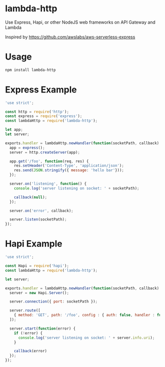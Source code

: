 # lambda-http
Use Express, Hapi, or other NodeJS web frameworks on API Gateway and Lambda

Inspired by https://github.com/awslabs/aws-serverless-express

# Usage

```bash
npm install lambda-http
```

# Express Example

```javascript
'use strict';

const http = require('http');
const express = require('express');
const lambdaHttp = require('lambda-http');

let app;
let server;

exports.handler = lambdaHttp.newHandler(function(socketPath, callback) {
  app = express();
  server = http.createServer(app);

  app.get('/foo', function(req, res) {
    res.setHeader('Content-Type', 'application/json');
    res.send(JSON.stringify({ message: 'hello bar'}));
  });

  server.on('listening', function() {
    console.log('server listening on socket: ' + socketPath);

    callback(null);
  });

  server.on('error', callback);

  server.listen(socketPath);
});
```

# Hapi Example

```javascript
'use strict';

const Hapi = require('hapi');
const lambdaHttp = require('lambda-http');

let server;

exports.handler = lambdaHttp.newHandler(function(socketPath, callback) {
  server = new Hapi.Server();

  server.connection({ port: socketPath });

  server.route([
    { method: 'GET', path: '/foo', config : { auth: false, handler : function(request, reply){ return reply({ message: 'hello bar'}); } } },
  ]);

  server.start(function(error) {
    if (!error) {
      console.log('server listening on socket: ' + server.info.uri);
    }

    callback(error)
  });
});
```
